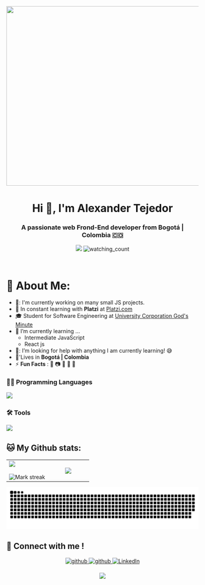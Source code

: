 <p align="center">
  <img src="https://images.alphacoders.com/128/thumb-1920-1289709.jpg" width="1040" height="470"/>
</p>

<h1 align="center">Hi 👋, I'm Alexander Tejedor</a></h1>
<h3 align="center">A passionate web Frond-End developer from Bogotá | Colombia 🇨🇴</h3>
<p align="center">
  <a href="#"><img src="https://img.shields.io/github/followers/AlexanderTejedor.svg?style=social&label=Follow&maxAge=2592000"></a>
  <img src="https://komarev.com/ghpvc/?username=AlexanderTejedor&color=brightgreen" alt="watching_count" />
</p>
<br>

# 💫 About Me:

- 🔭: I'm currently working on many small JS projects.
- :green_heart: In constant learning with **Platzi** at [Platzi.com](https://platzi.com/home/)
- 🎓 Student for Software Engineering at [University Corporation God's Minute](https://www.uniminuto.edu/)
- 🌱 I’m currently learning ...
  - Intermediate JavaScript
  - React js
- 🤔: I’m looking for help with anything I am currently learning! 😅
- 🏡'Lives in **Bogotá | Colombia**
- ⚡ **Fun Facts** : 🍕 :camera: 🥋 🏐 :space_invader:

### 👨‍💻 Programming Languages

<p align="">
  <a href="https://skillicons.dev">
    <img src="https://skillicons.dev/icons?i=html,css,js,py,java" />
  </a>
</p>

### 🛠️ Tools

<p align="">
  <a href="https://skillicons.dev">
    <img src="https://skillicons.dev/icons?i=nodejs,react,bootstrap,wordpress,git,figma" />
  </a>
</p>

## 🐱 My Github stats:
<p align="center">
  <!--- stats (start) -->
<table align="center">
<tr border="none">
  <td width="50%" align="center">
    <img  align="left"  src="https://github-readme-stats.vercel.app/api?username=AlexanderTejedor&theme=dark&show_icons=true&count_private=true" />
    <br></br>
    <img  title="🔥 Get streak stats for your profile at git.io/streak-stats" alt="Mark streak" src="https://github-readme-streak-stats.herokuapp.com/?user=AlexanderTejedor&theme=dark&hide_border=false" /> 
  </td>
  <td width="50%" align="center">
    <img  align="center"  src="https://github-readme-stats.anuraghazra1.vercel.app/api/top-langs/?username=AlexanderTejedor&theme=dark&hide_border=false&no-bg=true&no-frame=true&langs_count=7"/>
  </td>
</tr>
</table>
</p>

<p align="center">
  <img  src="https://raw.githubusercontent.com/Elanza-48/Elanza-48/main/resources/img/github-contribution-grid-snake.svg"
    alt="example" />
</p>

## 🙌 Connect with me !

<div align="center">
  <a href="https://github.com/AlexanderTejedor" target="_blank">
    <img src=	https://img.shields.io/badge/GitHub-100000?style=for-the-badge&logo=github&logoColor=white alt=github style="margin-bottom: 5px;" />
  </a>
  <a href="mailto:atromero.98@gmail.com" target="_blank">
    <img src=https://img.shields.io/badge/Gmail-D14836?style=for-the-badge&logo=gmail&logoColor=white alt=github style="margin-bottom: 5px;" />
  </a>
  <a href="https://www.linkedin.com/in/alexander-romero-0163b6212/" target="_blank">
    <img alt="LinkedIn" src="https://img.shields.io/badge/LinkedIn-0077B5?style=for-the-badge&logo=linkedin&logoColor=white">
  </a>   
</div>
<br>
<div align="center">
  <img src="https://media1.tenor.com/m/odhNQsiRTsAAAAAC/cats-1.gif">
</div>
